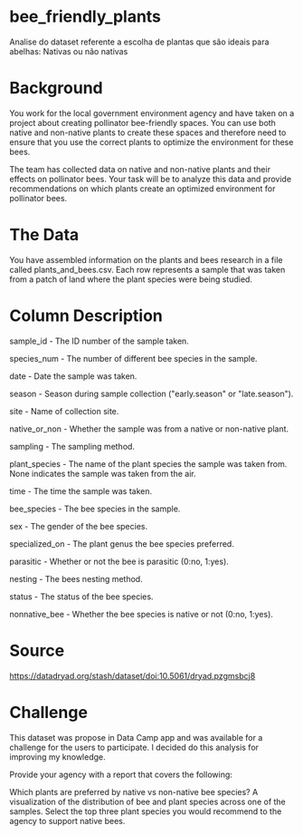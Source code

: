 # bee_friendly_plants
Analise do dataset referente a escolha de plantas que são ideais para abelhas: Nativas ou não nativas

# Background
You work for the local government environment agency and have taken on a project about creating pollinator bee-friendly spaces. You can use both native and non-native plants to create these spaces and therefore need to ensure that you use the correct plants to optimize the environment for these bees.

The team has collected data on native and non-native plants and their effects on pollinator bees. Your task will be to analyze this data and provide recommendations on which plants create an optimized environment for pollinator bees.

# The Data
You have assembled information on the plants and bees research in a file called plants_and_bees.csv. Each row represents a sample that was taken from a patch of land where the plant species were being studied.

# Column	   Description

sample_id - The ID number of the sample taken.

species_num	- The number of different bee species in the sample.

date - Date the sample was taken.

season - Season during sample collection ("early.season" or "late.season").

site - Name of collection site.

native_or_non -	Whether the sample was from a native or non-native plant.

sampling - The sampling method.

plant_species -	The name of the plant species the sample was taken from. None indicates the sample was taken from the air.

time - The time the sample was taken.

bee_species -	The bee species in the sample.

sex	- The gender of the bee species.

specialized_on - The plant genus the bee species preferred.

parasitic -	Whether or not the bee is parasitic (0:no, 1:yes).

nesting - The bees nesting method.

status - The status of the bee species.

nonnative_bee -	Whether the bee species is native or not (0:no, 1:yes).

# Source

https://datadryad.org/stash/dataset/doi:10.5061/dryad.pzgmsbcj8

# Challenge

This dataset was propose in Data Camp app and was available for a challenge for the users to participate. I decided do this analysis for improving my knowledge.

Provide your agency with a report that covers the following:

Which plants are preferred by native vs non-native bee species?
A visualization of the distribution of bee and plant species across one of the samples.
Select the top three plant species you would recommend to the agency to support native bees.
